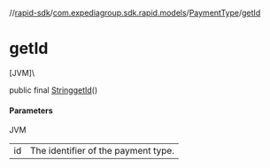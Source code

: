 //[rapid-sdk](../../../index.md)/[com.expediagroup.sdk.rapid.models](../index.md)/[PaymentType](index.md)/[getId](get-id.md)

# getId

[JVM]\

public final [String](https://docs.oracle.com/javase/8/docs/api/java/lang/String.html)[getId](get-id.md)()

#### Parameters

JVM

| | |
|---|---|
| id | The identifier of the payment type. |
